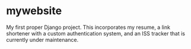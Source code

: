 # mywebsite
My first proper Django project. This incorporates my resume, a link shortener with a custom authentication system, and an ISS tracker that is currently under maintenance.
